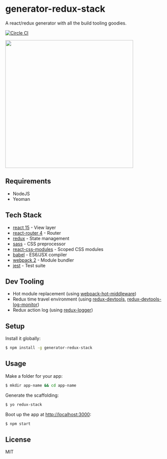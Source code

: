 # generator-redux-stack

A react/redux generator with all the build tooling goodies.

[![Circle CI](https://circleci.com/gh/zakangelle/generator-redux-stack/tree/master.svg?style=shield)](https://circleci.com/gh/zakangelle/generator-redux-stack/tree/master)

<img src='https://dl.dropboxusercontent.com/s/4w9bsn1ti8zbz7b/octo.png' width='400px'>

## Requirements

+ NodeJS
+ Yeoman

## Tech Stack

* [react 15](https://facebook.github.io/react/) - View layer
* [react-router 4](https://reacttraining.com/react-router/web/guides/quick-start) - Router
* [redux](https://github.com/reactjs/redux) - State management
* [sass](http://sass-lang.com/) - CSS preprocessor
* [react-css-modules](https://github.com/gajus/react-css-modules) - Scoped CSS modules
* [babel](https://babeljs.io/) - ES6/JSX compiler
* [webpack 2](https://webpack.github.io/) - Module bundler
* [jest](https://facebook.github.io/jest/) - Test suite

## Dev Tooling

* Hot module replacement (using [webpack-hot-middleware](https://github.com/glenjamin/webpack-hot-middleware))
* Redux time travel environment (using [redux-devtools](https://github.com/gaearon/redux-devtools), [redux-devtools-log-monitor](https://github.com/gaearon/redux-devtools-log-monitor))
* Redux action log (using [redux-logger](https://github.com/evgenyrodionov/redux-logger))

## Setup

Install it globally:

```sh
$ npm install -g generator-redux-stack
```

## Usage

Make a folder for your app:

```sh
$ mkdir app-name && cd app-name
```

Generate the scaffolding:

```sh
$ yo redux-stack
```

Boot up the app at [http://localhost:3000](http://localhost:3000):

```sh
$ npm start
```

## License

MIT
